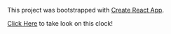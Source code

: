 This project was bootstrapped with [Create React App](https://github.com/facebook/create-react-app).

[Click Here](https://ap-darknight.github.io/compass-clock/) to take look on this clock!
